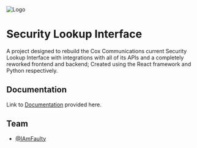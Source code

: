 
![Logo](https://res.cloudinary.com/dnalq36cn/image/upload/v1737567747/SLInky_1-0-1_HalfSize_wjjqqz.png)


# Security Lookup Interface

A project designed to rebuild the Cox Communications current Security Lookup Interface with integrations with all of its APIs and a completely reworked frontend and backend; Created using the React framework and Python respectively.


## Documentation

Link to [Documentation](https://linktodocumentation) provided here.


## Team

- [@IAmFaulty](https://www.github.com/iamfaulty)

